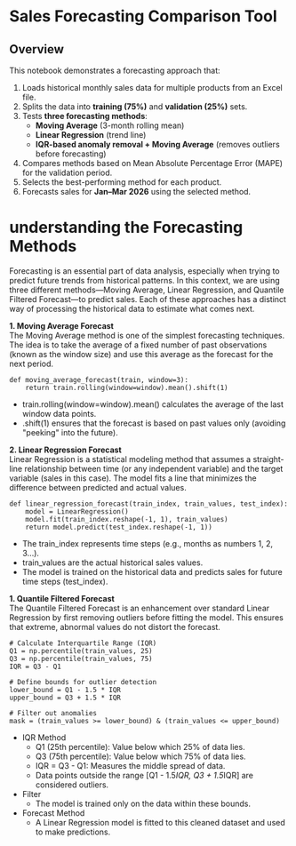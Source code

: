 # Sales Forecasting Comparison Tool

## Overview
This notebook demonstrates a forecasting approach that:
1. Loads historical monthly sales data for multiple products from an Excel file.
2. Splits the data into **training (75%)** and **validation (25%)** sets.
3. Tests **three forecasting methods**:
    - **Moving Average** (3-month rolling mean)
    - **Linear Regression** (trend line)
    - **IQR-based anomaly removal + Moving Average** (removes outliers before forecasting)
4. Compares methods based on Mean Absolute Percentage Error (MAPE) for the validation period.
5. Selects the best-performing method for each product.
6. Forecasts sales for **Jan–Mar 2026** using the selected method.

# understanding the Forecasting Methods

Forecasting is an essential part of data analysis, especially when trying to predict future trends from historical patterns. In this context, we are using three different methods—Moving Average, Linear Regression, and Quantile Filtered Forecast—to predict sales. Each of these approaches has a distinct way of processing the historical data to estimate what comes next.

<b>1. Moving Average Forecast</b><br />
The Moving Average method is one of the simplest forecasting techniques. The idea is to take the average of a fixed number of past observations (known as the window size) and use this average as the forecast for the next period.
```
def moving_average_forecast(train, window=3):
    return train.rolling(window=window).mean().shift(1)
```
* train.rolling(window=window).mean() calculates the average of the last window data points.
* .shift(1) ensures that the forecast is based on past values only (avoiding "peeking" into the future).

<b>2. Linear Regression Forecast</b><br />
Linear Regression is a statistical modeling method that assumes a straight-line relationship between time (or any independent variable) and the target variable (sales in this case). The model fits a line that minimizes the difference between predicted and actual values.
```
def linear_regression_forecast(train_index, train_values, test_index):
    model = LinearRegression()
    model.fit(train_index.reshape(-1, 1), train_values)
    return model.predict(test_index.reshape(-1, 1))
```
* The train_index represents time steps (e.g., months as numbers 1, 2, 3…).
* train_values are the actual historical sales values.
* The model is trained on the historical data and predicts sales for future time steps (test_index).

<b>1. Quantile Filtered Forecast</b><br />
The Quantile Filtered Forecast is an enhancement over standard Linear Regression by first removing outliers before fitting the model. This ensures that extreme, abnormal values do not distort the forecast.
```
# Calculate Interquartile Range (IQR)
Q1 = np.percentile(train_values, 25)
Q3 = np.percentile(train_values, 75)
IQR = Q3 - Q1

# Define bounds for outlier detection
lower_bound = Q1 - 1.5 * IQR
upper_bound = Q3 + 1.5 * IQR

# Filter out anomalies
mask = (train_values >= lower_bound) & (train_values <= upper_bound)
```
* IQR Method
  * Q1 (25th percentile): Value below which 25% of data lies.
  * Q3 (75th percentile): Value below which 75% of data lies.
  * IQR = Q3 - Q1: Measures the middle spread of data.
  * Data points outside the range [Q1 - 1.5*IQR, Q3 + 1.5*IQR] are considered outliers.
* Filter
  * The model is trained only on the data within these bounds.
* Forecast Method
  * A Linear Regression model is fitted to this cleaned dataset and used to make predictions.


